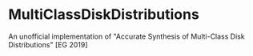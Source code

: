 # MultiClassDiskDistributions
An unofficial implementation of "Accurate Synthesis of Multi-Class Disk Distributions" [EG 2019]

